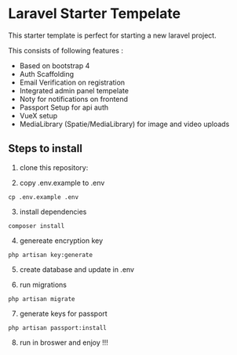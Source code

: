 # Laravel Starter Tempelate

This starter template is perfect for starting a new laravel project.

This consists of following features :

* Based on bootstrap 4
* Auth Scaffolding
* Email Verification on registration
* Integrated admin panel tempelate
* Noty for notifications on frontend
* Passport Setup for api auth
* VueX setup
* MediaLibrary (Spatie/MediaLibrary) for image and video uploads

## Steps to install

1. clone this repository:

2. copy .env.example to .env
```
cp .env.example .env
```
3. install dependencies
```
composer install
```
4. genereate encryption key
```
php artisan key:generate
```

5. create database and update in .env

6. run migrations
```
php artisan migrate
```
7. generate keys for passport
```
php artisan passport:install
```
8. run in broswer and enjoy !!!
